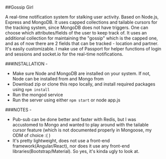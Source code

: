 ##Gossip Girl

A real-time notification system for stalking user activity. Based on Node.js, Express and MongoDB.
It uses capped collections and tailable cursors for the tracking system, since MongoDB does not have triggers. One can choose which attributes/fields of the user to keep track of. It uses an additional collection for maintaining the "gossip" which is the capped one, and as of now there are 2 fields that can be tracked - location and partner. It's easily customizable.
I make use of Passport for helper functions of login and sessions and socket.io for the real-time notifications. 

###INSTALLATION - 
* Make sure Node and MongoDB are installed on your system. If not, Node can be installed from
and Mongo from 
* Download zip or clone this repo locally, and install required packages using `npm install`
* Run the mongod service
* Run the server using either `npm start` or node app.js

###NOTES - 

* Pub-sub can be done better and faster with Redis, but I was accustomed to Mongo and wanted to play around with the tailable cursor feature (which is not documented properly in Mongoose, my ODM of choice :( )
* It's pretty lightweight, does not use a front-end framework(Angular/React), nor does it use any
front-end libraries(Bootstrap/Material). So yes, it's kinda ugly to look at.